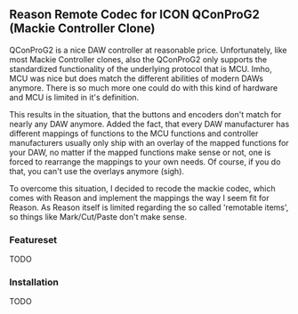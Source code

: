 ## Reason Remote Codec for ICON QConProG2 (Mackie Controller Clone)

QConProG2 is a nice DAW controller at reasonable price. Unfortunately, like most Mackie Controller clones, also the QConProG2 only supports the standardized functionality of the underlying protocol that is MCU. Imho, MCU was nice but does match the different abilities of modern DAWs anymore. There is so much more one could do with this kind of hardware and MCU is limited in it's definition.

This results in the situation, that the buttons and encoders don't match for nearly any DAW anymore. Added the fact, that every DAW manufacturer has different mappings of functions to the MCU functions and controller manufacturers usually only ship with an overlay of the mapped functions for your DAW, no matter if the mapped functions make sense or not, one is forced to rearrange the mappings to your own needs. Of course, if you do that, you can't use the overlays anymore (sigh).

To overcome this situation, I decided to recode the mackie codec, which comes with Reason and implement the mappings the way I seem fit for Reason.  As Reason itself is limited regarding the so called 'remotable items', so things like Mark/Cut/Paste don't make sense.

### Featureset
TODO

### Installation
TODO
